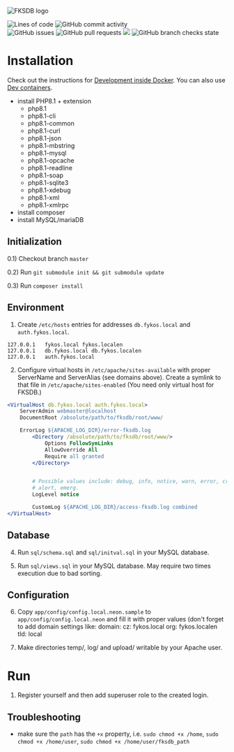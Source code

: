 ![FKSDB logo](https://github.com/fykosak/fksdb/blob/web/www/images/logo/blue.svg?raw=true)

![Lines of code](https://img.shields.io/tokei/lines/github/fykosak/fksdb) ![GitHub commit activity](https://img.shields.io/github/commit-activity/y/fykosak/fksdb) \
![GitHub issues](https://img.shields.io/github/issues/fykosak/fksdb) ![GitHub pull requests](https://img.shields.io/github/issues-pr/fykosak/fksdb)  <img src="https://img.shields.io/badge/coverage-43%25-yellow" /> ![GitHub branch checks state](https://img.shields.io/github/checks-status/fykosak/fksdb/web)


Installation
============

Check out the instructions for [Development inside Docker](./docker/README.md). You can also use [Dev containers](./.devcontainer/README.md).

  * install PHP8.1 + extension
    * php8.1
    * php8.1-cli
    * php8.1-common
    * php8.1-curl
    * php8.1-json
    * php8.1-mbstring
    * php8.1-mysql
    * php8.1-opcache
    * php8.1-readline
    * php8.1-soap
    * php8.1-sqlite3
    * php8.1-xdebug
    * php8.1-xml
    * php8.1-xmlrpc
  * install composer
  * install MySQL/mariaDB



Initialization
--------------

0.1) Checkout branch `master`

0.2) Run `git submodule init && git submodule update`

0.3) Run `composer install`

Environment
-----------

1) Create `/etc/hosts` entries for addresses `db.fykos.local` and `auth.fykos.local`.

```
127.0.0.1   fykos.local fykos.localen 
127.0.0.1   db.fykos.local db.fykos.localen
127.0.0.1   auth.fykos.local
```

2) Configure virtual hosts in `/etc/apache/sites-available` with proper ServerName
   and ServerAlias (see domains above). Create a symlink to that file in `/etc/apache/sites-enabled` (You need only virtual host for FKSDB.)

```apache
<VirtualHost db.fykos.local auth.fykos.local>
	ServerAdmin webmaster@localhost
	DocumentRoot /absolute/path/to/fksdb/root/www/

	ErrorLog ${APACHE_LOG_DIR}/error-fksdb.log
        <Directory /absolute/path/to/fksdb/root/www/>
            Options FollowSymLinks
            AllowOverride All
            Require all granted
        </Directory>


        # Possible values include: debug, info, notice, warn, error, crit,
        # alert, emerg.
        LogLevel notice

        CustomLog ${APACHE_LOG_DIR}/access-fksdb.log combined
</VirtualHost>
```

Database
--------

4) Run `sql/schema.sql` and `sql/initval.sql` in your MySQL database.

5) Run `sql/views.sql` in your MySQL database. May require two times execution
   due to bad sorting.

Configuration
-------------

6) Copy `app/config/config.local.neon.sample` to `app/config/config.local.neon`
   and fill it with proper values (don't forget to add domain settings like:
    domain:
        cz: fykos.local
        org: fykos.localen
        tld: local

7) Make directories temp/, log/ and upload/ writable by your Apache user.


Run
===

1) Register yourself and then add superuser role to the created login.

Troubleshooting
---------------
- make sure the `path` has the `+x` property, i.e. `sudo chmod +x /home`, `sudo chmod +x /home/user`, `sudo chmod +x /home/user/fksdb_path`

